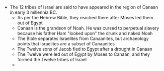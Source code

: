 - The 12 tribes of Israel are said to have appeared in the region of Canaan in early 3 millennia BC.
	- As per the Hebrew Bible, they reached there after Moses led them out of Egypt
	- Canaan is the grandson of Noah. He was cursed to perpetual slavery because his father Ham "looked upon" the drunk and naked Noah
	- The Bible separates Israelites from Canaanites, but archaeology points that Israelites are a subset of Canaanites
	- The Twelve sons of Jacob fled to Egypt after a drought in Canaan
	- The Twelve were led out of Egypt by Moses to Canaan, and they formed the Twelve tribes of Israel
	- 